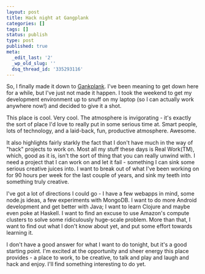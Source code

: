 ```yaml
---
layout: post
title: Hack night at Gangplank
categories: []
tags: []
status: publish
type: post
published: true
meta:
  _edit_last: '2'
  _wp_old_slug: ''
  dsq_thread_id: '335293116'
---
```

So, I finally made it down to <a href="http://gangplankhq.com/">Gankplank</a>. I've been meaning to get down here for a while, but I've just not made it happen. I took the weekend to get my development environment up to snuff on my laptop (so I can actually work anywhere now!) and decided to give it a shot.

This place is cool. Very cool. The atmosphere is invigorating - it's exactly the sort of place I'd love to really put in some serious time at. Smart people, lots of technology, and a laid-back, fun, productive atmosphere. Awesome.

It also highlights fairly starkly the fact that I don't have much in the way of "hack" projects to work on. Most all my stuff these days is Real Work(TM), which, good as it is, isn't the sort of thing that you can really unwind with. I need a project that I can work on and let it fail - something I can sink some serious creative juices into. I want to break out of what I've been working on for 90 hours per week for the last couple of years, and sink my teeth into something truly creative.

I've got a lot of directions I could go - I have a few webapps in mind, some node.js ideas, a few experiments with MongoDB. I want to do more Android development and get better with Java; I want to learn Clojure and maybe even poke at Haskell. I want to find an excuse to use Amazon's compute clusters to solve some ridiculously huge-scale problem. More than that, I want to find out what I don't know about yet, and put some effort towards learning it.

I don't have a good answer for what I want to do tonight, but it's a good starting point. I'm excited at the opportunity and sheer energy this place provides - a place to work, to be creative, to talk and play and laugh and hack and enjoy. I'll find something interesting to do yet.
